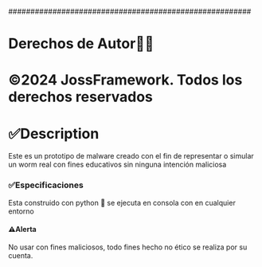 #######################################################
#                 Derechos de Autor👾🐍              #
#  ©2024 JossFramework. Todos los derechos reservados #


<h1>✅Description </h1>
Este es un prototipo de malware creado con el fin de representar o simular un worm real con fines educativos sin ninguna intención maliciosa 

<h3>✅Especificaciones</h3>
Esta construido con python 🐍 se ejecuta en consola con en cualquier entorno 

<h4>⚠️Alerta</h4>
No usar con fines maliciosos, todo fines hecho no ético se realiza por su cuenta.
